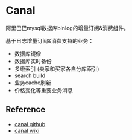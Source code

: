 # Canal

阿里巴巴mysql数据库binlog的增量订阅&消费组件。

基于日志增量订阅&消费支持的业务：

- 数据库镜像
- 数据库实时备份
- 多级索引 (卖家和买家各自分库索引)
- search build
- 业务cache刷新
- 价格变化等重要业务消息

## Reference

- [canal github](https://github.com/alibaba/canal)
- [canal wiki](https://github.com/alibaba/canal/wiki)